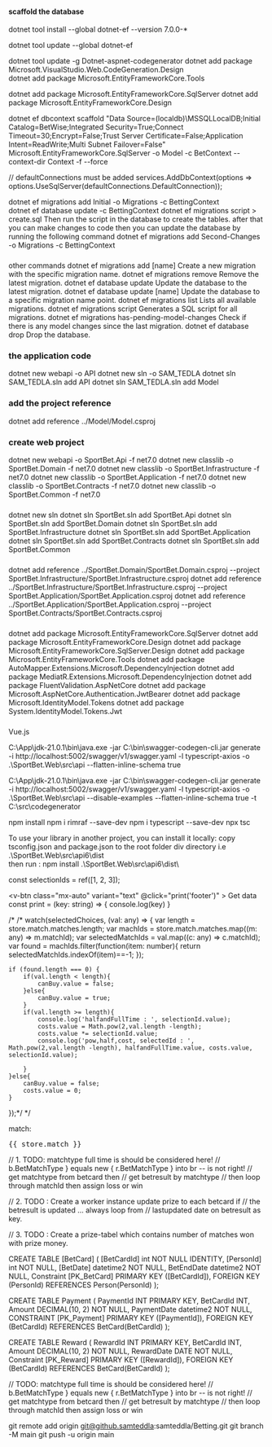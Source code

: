 ####  scaffold the database

dotnet tool install --global dotnet-ef --version 7.0.0-*

dotnet tool update --global dotnet-ef 

dotnet tool update -g Dotnet-aspnet-codegenerator
dotnet add package Microsoft.VisualStudio.Web.CodeGeneration.Design   
dotnet add package Microsoft.EntityFrameworkCore.Tools

dotnet add package Microsoft.EntityFrameworkCore.SqlServer
dotnet add package Microsoft.EntityFrameworkCore.Design  

dotnet ef dbcontext scaffold "Data Source=(localdb)\MSSQLLocalDB;Initial Catalog=BetWise;Integrated Security=True;Connect Timeout=30;Encrypt=False;Trust Server Certificate=False;Application Intent=ReadWrite;Multi Subnet Failover=False" Microsoft.EntityFrameworkCore.SqlServer -o Model -c BetContext --context-dir Context -f --force

// defaultConnections must be added
services.AddDbContext<BetContext>(options => options.UseSqlServer(defaultConnections.DefaultConnection));

dotnet ef migrations add Initial -o Migrations -c BettingContext   
dotnet ef database update -c BettingContext
dotnet ef migrations script > create.sql
Then run the script in the database to create the tables.
after that you can make changes to code then you can update the database by running the following command
dotnet ef migrations add Second-Changes -o Migrations -c BettingContext
###
other commands
dotnet ef migrations add [name]	        Create a new migration with the specific migration name.
dotnet ef migrations remove	            Remove the latest migration.
dotnet ef database update	            Update the database to the latest migration.
dotnet ef database update [name]	    Update the database to a specific migration name point.
dotnet ef migrations list	            Lists all available migrations.
dotnet ef migrations script	            Generates a SQL script for all migrations.
dotnet ef migrations has-pending-model-changes	Check if there is any model changes since the last migration.
dotnet ef database drop	                Drop the database.

### the application code 
dotnet new webapi -o API
dotnet new sln -o SAM_TEDLA
dotnet sln SAM_TEDLA.sln add API
dotnet sln SAM_TEDLA.sln add Model

### add the project reference
dotnet add reference ../Model/Model.csproj
### create web project 
dotnet new webapi -o SportBet.Api -f net7.0
dotnet new classlib -o SportBet.Domain -f net7.0
dotnet new classlib -o SportBet.Infrastructure -f net7.0
dotnet new classlib -o SportBet.Application -f net7.0
dotnet new classlib -o SportBet.Contracts -f net7.0
dotnet new classlib -o SportBet.Common -f net7.0
###
dotnet new sln
dotnet sln SportBet.sln add SportBet.Api
dotnet sln SportBet.sln add SportBet.Domain
dotnet sln SportBet.sln add SportBet.Infrastructure
dotnet sln SportBet.sln add SportBet.Application
dotnet sln SportBet.sln add SportBet.Contracts
dotnet sln SportBet.sln add SportBet.Common
###
dotnet add reference ../SportBet.Domain/SportBet.Domain.csproj --project SportBet.Infrastructure/SportBet.Infrastructure.csproj
dotnet add reference ../SportBet.Infrastructure/SportBet.Infrastructure.csproj --project SportBet.Application/SportBet.Application.csproj
dotnet add reference ../SportBet.Application/SportBet.Application.csproj --project SportBet.Contracts/SportBet.Contracts.csproj
###
dotnet add package Microsoft.EntityFrameworkCore.SqlServer
dotnet add package Microsoft.EntityFrameworkCore.Design
dotnet add package Microsoft.EntityFrameworkCore.SqlServer.Design
dotnet add package Microsoft.EntityFrameworkCore.Tools
dotnet add package AutoMapper.Extensions.Microsoft.DependencyInjection
dotnet add package MediatR.Extensions.Microsoft.DependencyInjection
dotnet add package FluentValidation.AspNetCore
dotnet add package Microsoft.AspNetCore.Authentication.JwtBearer
dotnet add package Microsoft.IdentityModel.Tokens
dotnet add package System.IdentityModel.Tokens.Jwt

###
Vue.js

C:\App\jdk-21.0.1\bin\java.exe -jar C:\bin\swagger-codegen-cli.jar generate -i http://localhost:5002/swagger/v1/swagger.yaml -l typescript-axios -o .\SportBet.Web\src\api --flatten-inline-schema true

 C:\App\jdk-21.0.1\bin\java.exe -jar C:\bin\swagger-codegen-cli.jar generate -i http://localhost:5002/swagger/v1/swagger.yaml -l typescript-axios -o .\SportBet.Web\src\api --disable-examples --flatten-inline-schema true -t C:\src\codegenerator

npm install
npm i rimraf --save-dev
npm i typescript --save-dev
npx tsc

To use your library in another project, you can install it locally:
copy tsconfig.json and package.json to the root folder div directory i.e
 .\SportBet.Web\src\api6\dist\
then run : 
npm install .\SportBet.Web\src\api6\dist\

 <v-select 
    v-model="selectionId" 
    :items="selectionIds" 
    item-text="name" 
    item-value="matchSelectionId"
    label="Select a match" outlined dense return-object>
</v-select>
const selectionIds = ref([1, 2, 3]);

<v-footer
      app
      name="footer"
    >
      <v-btn
        class="mx-auto"
        variant="text"
        @click="print('footer')"
      >
        Get data
      </v-btn>
    </v-footer>
  </v-app>
const print = (key: string) => {
    console.log(key)
  }

/*
/*
watch(selectedChoices, (val: any) => {
    var length = store.match.matches.length;
    var machIds = store.match.matches.map((m: any) => m.matchId);
    var selectedMatchIds = val.map((c: any) => c.matchId);
    var found = machIds.filter(function(item: number){
        return selectedMatchIds.indexOf(item)==-1;
    });

    if (found.length === 0) {
        if(val.length < length){
            canBuy.value = false;
        }else{
            canBuy.value = true;
        }
        if(val.length >= length){
            console.log('halfandFullTime : ', selectionId.value);
            costs.value = Math.pow(2,val.length -length);
            costs.value *= selectionId.value;
            console.log('pow,half,cost, selectedId : ', Math.pow(2,val.length -length), halfandFullTime.value, costs.value, selectionId.value);
            
        }
    }else{
        canBuy.value = false;
        costs.value = 0;
    }
});*/
 */

  <p>match:
            <pre>{{ store.match }}</pre>
            </p>

// 1. TODO: matchtype full time is should be considered here!
// b.BetMatchType } equals new { r.BetMatchType } into br -- is not right!
// get matchtype from betcard then
// get betresult by matchtype
// then loop through matchId then assign loss or win


// 2. TODO : Create a worker instance update prize to each betcard if 
// the betresult is updated ... always loop from 
// lastupdated date on betresult as key.

// 3. TODO : Create a prize-tabel which contains number of matches won with prize money.

CREATE TABLE [BetCard] (
    [BetCardId] int NOT NULL IDENTITY,
    [PersonId] int NOT NULL,
    [BetDate] datetime2 NOT NULL,
    BetEndDate datetime2 NOT NULL,
    Constraint [PK_BetCard] PRIMARY KEY ([BetCardId]),
    FOREIGN KEY (PersonId) REFERENCES Person(PersonId)
);

CREATE TABLE Payment (
  PaymentId INT PRIMARY KEY,
  BetCardId INT,
  Amount DECIMAL(10, 2) NOT NULL,
  PaymentDate datetime2 NOT NULL,
  CONSTRAINT [PK_Payment] PRIMARY KEY ([PaymentId]),
  FOREIGN KEY (BetCardId) REFERENCES BetCard(BetCardId)
);

CREATE TABLE Reward (
  RewardId INT PRIMARY KEY,
  BetCardId INT,
  Amount DECIMAL(10, 2) NOT NULL,
  RewardDate DATE NOT NULL,
  Constraint [PK_Reward] PRIMARY KEY ([RewardId]),
  FOREIGN KEY (BetCardId) REFERENCES BetCard(BetCardId)
);

// TODO: matchtype full time is should be considered here!
        // b.BetMatchType } equals new { r.BetMatchType } into br -- is not right!
        // get matchtype from betcard then
        // get betresult by matchtype
        // then loop through matchId then assign loss or win


git remote add origin git@github.samteddla:samteddla/Betting.git
git branch -M main
git push -u origin main